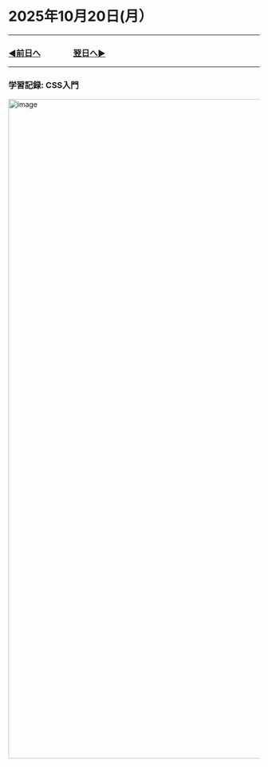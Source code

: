 # 2025年10月20日(月）

---

### [◀️前日へ](https://github.com/yuasys/chatty-journal/blob/main/2025/10/2025-10-19.md)&emsp;&emsp;&emsp;&emsp;[翌日へ▶️](https://github.com/yuasys/chatty-journal/blob/main/2025/10/2025-10-21.md)

---

### 学習記録: CSS入門 





<img width="1914" height="1322" alt="image" src="https://github.com/user-attachments/assets/d197a20e-1699-4c57-aec3-bbe5230ab437" />

